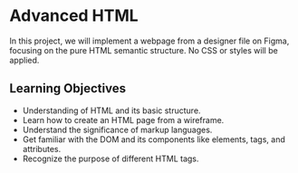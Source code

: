 # Advanced HTML

In this project, we will implement a webpage from a designer file on Figma, focusing on the pure HTML semantic structure. No CSS or styles will be applied.

## Learning Objectives
- Understanding of HTML and its basic structure.
- Learn how to create an HTML page from a wireframe.
- Understand the significance of markup languages.
- Get familiar with the DOM and its components like elements, tags, and attributes.
- Recognize the purpose of different HTML tags.
